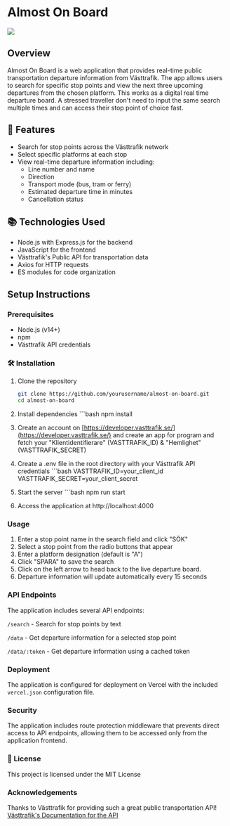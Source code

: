 # Almost On Board

![](https://media4.giphy.com/media/v1.Y2lkPTc5MGI3NjExNHk1YWljcXMxbzNqajRkdXdpaDdlZDhmbzQ5cG4xanY4NWRwZzQ3MyZlcD12MV9pbnRlcm5hbF9naWZfYnlfaWQmY3Q9Zw/TlK63Etg6JpvjD7nP8I/giphy.gif)

## Overview
Almost On Board is a web application that provides real-time public transportation departure information from Västtrafik. The app allows users to search for specific stop points and view the next three upcoming departures from the chosen platform. This works as a digital real time departure board. A stressed traveller don't need to input the same search multiple times and can access their stop point of choice fast.   

## 🚀 Features
- Search for stop points across the Västtrafik network
- Select specific platforms at each stop
- View real-time departure information including:
  - Line number and name
  - Direction
  - Transport mode (bus, tram or ferry)
  - Estimated departure time in minutes
  - Cancellation status

## 📚 Technologies Used
- Node.js with Express.js for the backend
- JavaScript for the frontend
- Västtrafik's Public API for transportation data
- Axios for HTTP requests
- ES modules for code organization

## Setup Instructions

### Prerequisites
- Node.js (v14+)
- npm
- Västtrafik API credentials

### 🛠️ Installation
1. Clone the repository
   ```bash
   git clone https://github.com/yourusername/almost-on-board.git
   cd almost-on-board
   
2. Install dependencies
		```bash
    npm install
		
3. Create an account on [https://developer.vasttrafik.se/](https://developer.vasttrafik.se/) and create an app for program and fetch your "Klientidentifierare" (VASTTRAFIK_ID) & "Hemlighet" (VASTTRAFIK_SECRET)
		
4.  Create a .env file in the root directory with your Västtrafik API credentials
		```bash
    VASTTRAFIK_ID=your_client_id
    VASTTRAFIK_SECRET=your_client_secret

5. Start the server
		```bash
    npm run start

6. Access the application at http://localhost:4000

### Usage
1. Enter a stop point name in the search field and click "SÖK"
2. Select a stop point from the radio buttons that appear
3. Enter a platform designation (default is "A")
4. Click "SPARA" to save the search
5. Click on the left arrow to head back to the live departure board. 
6. Departure information will update automatically every 15 seconds

### API Endpoints
The application includes several API endpoints:

`/search` - Search for stop points by text

`/data` - Get departure information for a selected stop point

`/data/:token` - Get departure information using a cached token

### Deployment
The application is configured for deployment on Vercel with the included `vercel.json` configuration file.

### Security
The application includes route protection middleware that prevents direct access to API endpoints, allowing them to be accessed only from the application frontend.

### 📜 License
This project is licensed under the MIT License

### Acknowledgements

Thanks to Västtrafik for providing such a great public transportation API!
[Västtrafik's Documentation for the API](https://github.com/vasttrafik/api-pr-docs/tree/main)